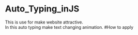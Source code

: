 # Auto_Typing_inJS
This is use for make website attractive. <br>
In this auto typing make text changing animation.
#How to apply
